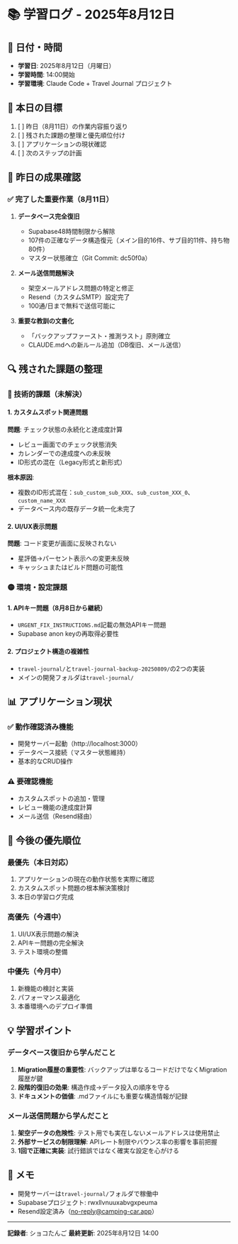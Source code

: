 # 📚 学習ログ - 2025年8月12日

## 📅 日付・時間
- **学習日**: 2025年8月12日（月曜日）
- **学習時間**: 14:00開始
- **学習環境**: Claude Code + Travel Journal プロジェクト

## 🎯 本日の目標
1. [ ] 昨日（8月11日）の作業内容振り返り
2. [ ] 残された課題の整理と優先順位付け
3. [ ] アプリケーションの現状確認
4. [ ] 次のステップの計画

## 📖 昨日の成果確認

### ✅ 完了した重要作業（8月11日）
1. **データベース完全復旧**
   - Supabase48時間制限から解除
   - 107件の正確なデータ構造復元（メイン目的16件、サブ目的11件、持ち物80件）
   - マスター状態確立（Git Commit: dc50f0a）

2. **メール送信問題解決**
   - 架空メールアドレス問題の特定と修正
   - Resend（カスタムSMTP）設定完了
   - 100通/日まで無料で送信可能に

3. **重要な教訓の文書化**
   - 「バックアップファースト・推測ラスト」原則確立
   - CLAUDE.mdへの新ルール追加（DB復旧、メール送信）

## 🔍 残された課題の整理

### 🔴 技術的課題（未解決）

#### 1. カスタムスポット関連問題
**問題**: チェック状態の永続化と達成度計算
- レビュー画面でのチェック状態消失
- カレンダーでの達成度への未反映
- ID形式の混在（Legacy形式と新形式）

**根本原因**:
- 複数のID形式混在：`sub_custom_sub_XXX`、`sub_custom_XXX_0`、`custom_name_XXX`
- データベース内の既存データ統一化未完了

#### 2. UI/UX表示問題
**問題**: コード変更が画面に反映されない
- 星評価→パーセント表示への変更未反映
- キャッシュまたはビルド問題の可能性

### 🟡 環境・設定課題

#### 1. APIキー問題（8月8日から継続）
- `URGENT_FIX_INSTRUCTIONS.md`記載の無効APIキー問題
- Supabase anon keyの再取得必要性

#### 2. プロジェクト構造の複雑性
- `travel-journal/`と`travel-journal-backup-20250809/`の2つの実装
- メインの開発フォルダは`travel-journal/`

## 📊 アプリケーション現状

### ✅ 動作確認済み機能
- 開発サーバー起動（http://localhost:3000）
- データベース接続（マスター状態維持）
- 基本的なCRUD操作

### ⚠️ 要確認機能
- カスタムスポットの追加・管理
- レビュー機能の達成度計算
- メール送信（Resend経由）

## 🚀 今後の優先順位

### 最優先（本日対応）
1. アプリケーションの現在の動作状態を実際に確認
2. カスタムスポット問題の根本解決策検討
3. 本日の学習ログ完成

### 高優先（今週中）
1. UI/UX表示問題の解決
2. APIキー問題の完全解決
3. テスト環境の整備

### 中優先（今月中）
1. 新機能の検討と実装
2. パフォーマンス最適化
3. 本番環境へのデプロイ準備

## 💡 学習ポイント

### データベース復旧から学んだこと
1. **Migration履歴の重要性**: バックアップは単なるコードだけでなくMigration履歴が鍵
2. **段階的復旧の効果**: 構造作成→データ投入の順序を守る
3. **ドキュメントの価値**: .mdファイルにも重要な構造情報が記録

### メール送信問題から学んだこと
1. **架空データの危険性**: テスト用でも実在しないメールアドレスは使用禁止
2. **外部サービスの制限理解**: APIレート制限やバウンス率の影響を事前把握
3. **1回で正確に実装**: 試行錯誤ではなく確実な設定を心がける

## 📝 メモ
- 開発サーバーは`travel-journal/`フォルダで稼働中
- Supabaseプロジェクト: rwxllvnuuxabvgxpeuma
- Resend設定済み（no-reply@camping-car.app）

---

**記録者**: ショコたんご
**最終更新**: 2025年8月12日 14:00